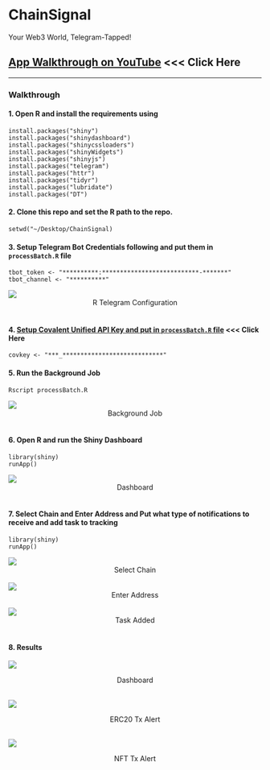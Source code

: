 # ChainSignal
Your Web3 World, Telegram-Tapped!

## [App Walkthrough on YouTube](https://www.youtube.com/watch?v=8d8) <<< Click Here

<hr>

### Walkthrough

#### 1. Open R and install the requirements using

```
install.packages("shiny")
install.packages("shinydashboard")
install.packages("shinycssloaders")
install.packages("shinyWidgets")
install.packages("shinyjs")
install.packages("telegram")
install.packages("httr")
install.packages("tidyr")
install.packages("lubridate")
install.packages("DT")
```

#### 2. Clone this repo and set the R path to the repo.

```
setwd("~/Desktop/ChainSignal)
```

#### 3. Setup Telegram Bot Credentials following and put them in `processBatch.R` file

```
tbot_token <- "**********:***************************-*******"
tbot_channel <- "**********"
```

<img src="www/telegram.png" align="center"/>
<div align="center">R Telegram Configuration</div>
<br>

#### 4. [Setup Covalent Unified API Key and put in `processBatch.R` file](https://www.covalenthq.com/docs/unified-api/) <<< Click Here

```
covkey <- "***_****************************"
```

#### 5. Run the Background Job

```
Rscript processBatch.R
```

<img src="www/processBatch.png" align="center"/>
<div align="center">Background Job</div>
<br>


#### 6. Open R and run the Shiny Dashboard

```
library(shiny)
runApp()
```

<img src="www/Dashboard.png" align="center"/>
<div align="center">Dashboard</div>
<br>

#### 7. Select Chain and Enter Address and Put what type of notifications to receive and add task to tracking

```
library(shiny)
runApp()
```

<img src="www/SelectChain.png" align="center"/>
<div align="center">Select Chain</div>
<br>

<img src="www/EnterAddress.png" align="center"/>
<div align="center">Enter Address</div>
<br>

<img src="www/TaskAdded.png" align="center"/>
<div align="center">Task Added</div>
<br>

#### 8. Results

![](https://github.com/Omni-Analytics-Group/ChainSignal/www/ResultDash.gif)
<div align="center">Dashboard</div>
<br>


![](https://github.com/Omni-Analytics-Group/ChainSignal/www/ResultERC20.gif)
<div align="center">ERC20 Tx Alert</div>
<br>


![](https://github.com/Omni-Analytics-Group/ChainSignal/www/ResultNFT.gif)
<div align="center">NFT Tx Alert</div>
<br>
